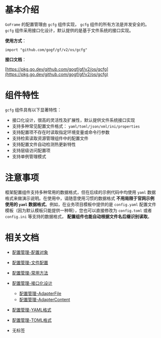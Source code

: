 # 基本介绍

`GoFrame` 的配置管理由 `gcfg` 组件实现， `gcfg` 组件的所有方法是并发安全的。 `gcfg` 组件采用接口化设计，默认提供的是基于文件系统的接口实现。

**使用方式**：

```
import "github.com/gogf/gf/v2/os/gcfg"
```

**接口文档**：

[https://pkg.go.dev/github.com/gogf/gf/v2/os/gcfg](https://pkg.go.dev/github.com/gogf/gf/v2/os/gcfg)

# 组件特性

`gcfg` 组件具有以下显著特性：

- 接口化设计，很高的灵活性及扩展性，默认提供文件系统接口实现
- 支持多种常见配置文件格式： `yaml/toml/json/xml/ini/properties`
- 支持配置项不存在时读取指定环境变量或命令行参数
- 支持检索读取资源管理组件中的配置文件
- 支持配置文件自动检测热更新特性
- 支持层级访问配置项
- 支持单例管理模式

# 注意事项

框架配置组件支持多种常用的数据格式，但在后续的示例代码中均使用 `yaml` 数据格式来做演示说明。在使用中，请随意使用习惯的数据格式 **不用局限于官网示例使用的 `yaml` 数据格式**。例如，在业务项目模板中提供的是 `config.yaml` 配置文件模板（因为默认模板只能提供一种啊），您也可以直接修改为 `config.toml` 或者 `config.ini` 等支持的数据格式， **配置组件也能自动根据文件名后缀识别读取**。

# 相关文档

- [配置管理-配置对象](/docs/核心组件/配置管理/配置管理-配置对象)
- [配置管理-文件配置](/docs/核心组件/配置管理/配置管理-文件配置)
- [配置管理-常用方法](/docs/核心组件/配置管理/配置管理-常用方法)
- [配置管理-接口化设计](/docs/核心组件/配置管理/配置管理-接口化设计/配置管理-接口化设计)
  - [配置管理-AdapterFile](/docs/核心组件/配置管理/配置管理-接口化设计/配置管理-AdapterFile)
  - [配置管理-AdapterContent](/docs/核心组件/配置管理/配置管理-接口化设计/配置管理-AdapterContent)
- [配置管理-YAML格式](/docs/核心组件/配置管理/配置管理-YAML格式)
- [配置管理-TOML格式](/docs/核心组件/配置管理/配置管理-TOML格式)

- 无标签